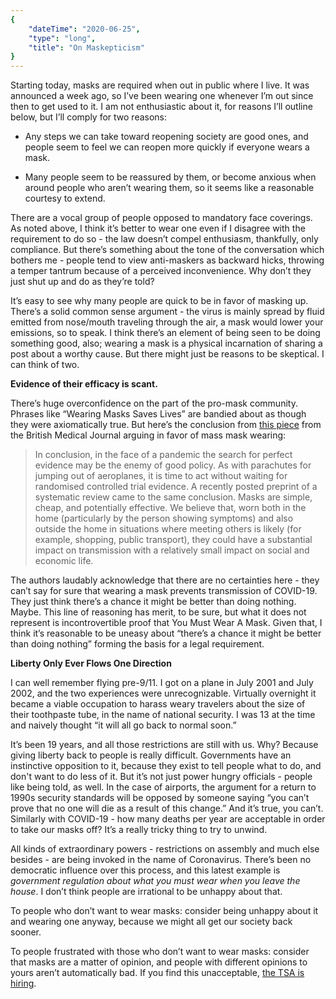 ```yaml
---
{
    "dateTime": "2020-06-25",
    "type": "long",
    "title": "On Maskepticism"
}
---
```


Starting today, masks are required when out in public where I live. It was announced a week ago, so I’ve been wearing one whenever I’m out since then to get used to it. I am not enthusiastic about it, for reasons I’ll outline below, but I’ll comply for two reasons:

 * Any steps we can take toward reopening society are good ones, and people seem to feel we can reopen more quickly if everyone wears a mask.

 * Many people seem to be reassured by them, or become anxious when around people who aren’t wearing them, so it seems like a reasonable courtesy to extend.

There are a vocal group of people opposed to mandatory face coverings. As noted above, I think it’s better to wear one even if I disagree with the requirement to do so - the law doesn’t compel enthusiasm, thankfully, only compliance. But there’s something about the tone of the conversation which bothers me - people tend to view anti-maskers as backward hicks, throwing a temper tantrum because of a perceived inconvenience. Why don’t they just shut up and do as they’re told? 

It’s easy to see why many people are quick to be in favor of masking up. There’s a solid common sense argument - the virus is mainly spread by fluid emitted from nose/mouth traveling through the air, a mask would lower your emissions, so to speak. I think there’s an element of being seen to be doing something good, also; wearing a mask is a physical incarnation of sharing a post about a worthy cause. But there might just be reasons to be skeptical. I can think of two.

__Evidence of their efficacy is scant.__

There’s huge overconfidence on the part of the pro-mask community. Phrases like “Wearing Masks Saves Lives” are bandied about as though they were axiomatically true. But here’s the conclusion from [this piece](bmj) from the British Medical Journal arguing in favor of mass mask wearing:

> In conclusion, in the face of a pandemic the search for perfect evidence may be the enemy of good policy. As with parachutes for jumping out of aeroplanes, it is time to act without waiting for randomised controlled trial evidence. A recently posted preprint of a systematic review came to the same conclusion. Masks are simple, cheap, and potentially effective. We believe that, worn both in the home (particularly by the person showing symptoms) and also outside the home in situations where meeting others is likely (for example, shopping, public transport), they could have a substantial impact on transmission with a relatively small impact on social and economic life.

The authors laudably acknowledge that there are no certainties here - they can’t say for sure that wearing a mask prevents transmission of COVID-19. They just think there’s a chance it might be better than doing nothing. Maybe. This line of reasoning has merit, to be sure, but what it does not represent is incontrovertible proof that You Must Wear A Mask. Given that, I think it’s reasonable to be uneasy about “there’s a chance it might be better than doing nothing” forming the basis for a legal requirement.

__Liberty Only Ever Flows One Direction__

I can well remember flying pre-9/11. I got on a plane in July 2001 and July 2002, and the two experiences were unrecognizable. Virtually overnight it became a viable occupation to harass weary travelers about the size of their toothpaste tube, in the name of national security. I was 13 at the time and naively thought “it will all go back to normal soon.” 

It’s been 19 years, and all those restrictions are still with us. Why? Because giving liberty back to people is really difficult. Governments have an instinctive opposition to it, because they exist to tell people what to do, and don't want to do less of it. But it’s not just power hungry officials - people like being told, as well. In the case of airports, the argument for a return to 1990s security standards will be opposed by someone saying “you can’t prove that no one will die as a result of this change.” And it’s true, you can’t. Similarly with COVID-19 - how many deaths per year are acceptable in order to take our masks off? It’s a really tricky thing to try to unwind. 

All kinds of extraordinary powers - restrictions on assembly and much else besides - are being invoked in the name of Coronavirus. There’s been no democratic influence over this process, and this latest example is _government regulation about what you must wear when you leave the house_. I don’t think people are irrational to be unhappy about that.

To people who don’t want to wear masks: consider being unhappy about it and wearing one anyway, because we might all get our society back sooner.

To people frustrated with those who don’t want to wear masks: consider that masks are a matter of opinion, and people with different opinions to yours aren’t automatically bad. If you find this unacceptable, [the TSA is hiring](tsa). 

[bmj]: https://www.bmj.com/content/369/bmj.m1435 
[tsa]: https://www.usajobs.gov/Search/Results?k=TSA